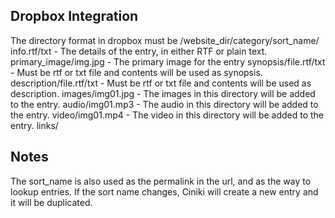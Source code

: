 Dropbox Integration
-------------------

The directory format in dropbox must be 
/website_dir/category/sort_name/
	info.rtf/txt - The details of the entry, in either RTF or plain text.
	primary_image/img.jpg - The primary image for the entry
	synopsis/file.rtf/txt - Must be rtf or txt file and contents will be used as synopsis.
	description/file.rtf/txt - Must be rtf or txt file and contents will be used as description.
	images/img01.jpg - The images in this directory will be added to the entry.
	audio/img01.mp3 - The audio in this directory will be added to the entry.
	video/img01.mp4 - The video in this directory will be added to the entry.
	links/

Notes
-----

The sort_name is also used as the permalink in the url, and as the way to lookup entries. If the sort name changes,
Ciniki will create a new entry and it will be duplicated.


